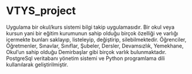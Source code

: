 # VTYS_project
Uygulama bir okul/kurs sistemi bilgi takip uygulamasıdır. Bir okul
veya kursun yani bir eğitim kurumunun sahip olduğu birçok
özelliği ve varlığı içermekte bunları saklayıp, listeleyip, değiştirip,
silebilmektedir.
Öğrenciler, Öğretmenler, Sınavlar, Sınıflar, Şubeler, Dersler,
Devamsızlık, Yemekhane, Okul’un sahip olduğu Demirbaşlar gibi
birçok varlık bulunmaktadır.
PostgreSql veritabanı yönetim sistemi ve Python programlama dili
kullanılarak geliştirilmiştir.
